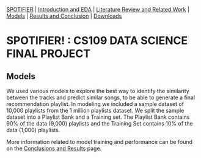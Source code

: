 [SPOTIFIER](https://heli18.github.io/CS109_Spotifier/) |
[Introduction and EDA](https://heli18.github.io/CS109_Spotifier/intro) |
[Literature Review and Related Work](https://heli18.github.io/CS109_Spotifier/lit) |
[Models](https://heli18.github.io/CS109_Spotifier/models) |
[Results and Conclusion](https://heli18.github.io/CS109_Spotifier/results) |
[Downloads](https://heli18.github.io/CS109_Spotifier/downloads) 

# SPOTIFIER! : CS109 DATA SCIENCE FINAL PROJECT

## Models

We used various models to explore the best way to identify the similarity between the tracks and predict similar songs, to be able to generate a final recommendation playlist. In modeling we included a sample dataset of 10,000 playlists from the 1 million playlists dataset. We split the sample dataset into a Playlist Bank and a Training set. The Playlist Bank contains 90% of the data (9,000) playlists and the Training Set contains 10% of the data (1,000) playlists.

More information related to model training and performance can be found on the [Conclusions and Results](https://heli18.github.io/CS109_Spotifier/results) page.